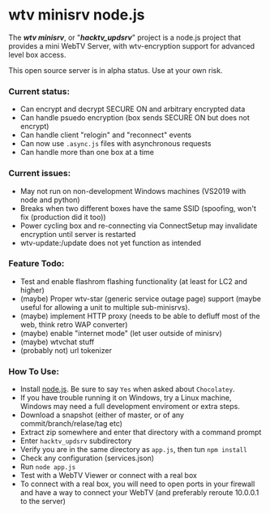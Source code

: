 # wtv minisrv node.js

The ***wtv minisrv***, or "***hacktv_updsrv***" project is a node.js project that provides a mini WebTV Server, with wtv-encryption support for advanced level box access.

This open source server is in alpha status. Use at your own risk.

### Current status:
- Can encrypt and decrypt SECURE ON and arbitrary encrypted data
- Can handle psuedo encryption (box sends SECURE ON but does not encrypt)
- Can handle client "relogin" and "reconnect" events
- Can now use `.async.js` files with asynchronous requests
- Can handle more than one box at a time

### Current issues:
- May not run on non-development Windows machines (VS2019 with node and python)
- Breaks when two different boxes have the same SSID (spoofing, won't fix (production did it too))
- Power cycling box and re-connecting via ConnectSetup may invalidate encryption until server is restarted
- wtv-update:/update does not yet function as intended

### Feature Todo:
- Test and enable flashrom flashing functionality (at least for LC2 and higher)
- (maybe) Proper wtv-star (generic service outage page) support (maybe useful for allowing a unit to multiple sub-minisrvs).
- (maybe) implement HTTP proxy (needs to be able to defluff most of the web, think retro WAP converter)
- (maybe) enable "internet mode" (let user outside of minisrv)
- (maybe) wtvchat stuff
- (probably not) url tokenizer

### How To Use:
- Install [node.js](https://nodejs.org/en/download/). Be sure to say `Yes` when asked about `Chocolatey`.
- If you have trouble running it on Windows, try a Linux machine, Windows may need a full development enviroment or extra steps.
- Download a snapshot (either of master, or of any commit/branch/relase/tag etc)
- Extract zip somewhere and enter that directory with a command prompt
- Enter `hacktv_updsrv` subdirectory
- Verify you are in the same directory as `app.js`, then tun `npm install`
- Check any configuration (services.json)
- Run `node app.js`
- Test with a WebTV Viewer or connect with a real box
- To connect with a real box, you will need to open ports in your firewall and have a way to connect your WebTV (and preferably reroute 10.0.0.1 to the server)
